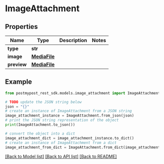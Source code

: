 # ImageAttachment


## Properties

Name | Type | Description | Notes
------------ | ------------- | ------------- | -------------
**type** | **str** |  | 
**image** | [**MediaFile**](MediaFile.md) |  | 
**preview** | [**MediaFile**](MediaFile.md) |  | 

## Example

```python
from postmypost_rest_sdk.models.image_attachment import ImageAttachment

# TODO update the JSON string below
json = "{}"
# create an instance of ImageAttachment from a JSON string
image_attachment_instance = ImageAttachment.from_json(json)
# print the JSON string representation of the object
print(ImageAttachment.to_json())

# convert the object into a dict
image_attachment_dict = image_attachment_instance.to_dict()
# create an instance of ImageAttachment from a dict
image_attachment_from_dict = ImageAttachment.from_dict(image_attachment_dict)
```
[[Back to Model list]](../README.md#documentation-for-models) [[Back to API list]](../README.md#documentation-for-api-endpoints) [[Back to README]](../README.md)


